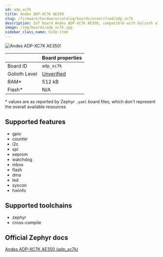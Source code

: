 ```yaml
---
id: adp_xc7k
title: Andes ADP-XC7K AE350
slug: /firmware/hardware/catalog/boards/unverified/adp_xc7k
description: IoT board Andes ADP-XC7K AE350, compatible with Golioth at unverified level.
image: /img/boards/adp_xc7k.jpg
sidebar_class_name: hide-item
---
```


[//]: # (This is an auto-generated file, do not edit! Changes to it will be lost upon re-generation)

![Andes ADP-XC7K AE350!](/img/boards/adp_xc7k.jpg "Andes ADP-XC7K AE350")

|                | Board properties     |
| -------------  | -------------------- |
| Board ID       | `adp_xc7k` |
| Golioth Level  | [Unverified](/firmware/hardware#unverified-boards) |
| RAM*           | 512 kB |
| Flash*         | N/A |

\* values are as reported by Zephyr `.yaml` board files, which don't represent the overall available resources



## Supported features

* gpio
* counter
* i2c
* spi
* eeprom
* watchdog
* mbox
* flash
* dma
* led
* syscon
* hwinfo

## Supported toolchains

* zephyr
* cross-compile

## Official Zephyr docs

[Andes ADP-XC7K AE350 (adp_xc7k)](https://docs.zephyrproject.org/latest/boards/andestech/adp_xc7k_ae350/doc/index.html)
